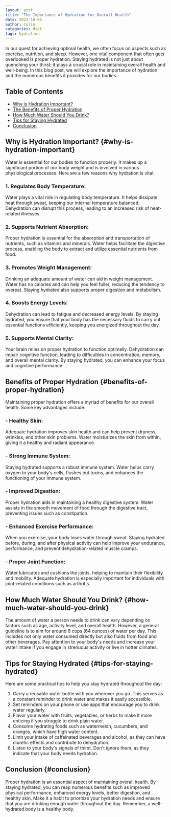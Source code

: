 ```yaml
---
layout: post
title: "The Importance of Hydration for Overall Health"
date: 2023-10-05
author: Colin
categories: diet
tags: hydration
---
```


In our quest for achieving optimal health, we often focus on aspects such as exercise, nutrition, and sleep. However, one vital component that often gets overlooked is proper hydration. Staying hydrated is not just about quenching your thirst; it plays a crucial role in maintaining overall health and well-being. In this blog post, we will explore the importance of hydration and the numerous benefits it provides for our bodies.

## Table of Contents
- [Why is Hydration Important?](#why-is-hydration-important)
- [The Benefits of Proper Hydration](#benefits-of-proper-hydration)
- [How Much Water Should You Drink?](#how-much-water-should-you-drink)
- [Tips for Staying Hydrated](#tips-for-staying-hydrated)
- [Conclusion](#conclusion)

## Why is Hydration Important? {#why-is-hydration-important}

Water is essential for our bodies to function properly. It makes up a significant portion of our body weight and is involved in various physiological processes. Here are a few reasons why hydration is vital:

### 1. Regulates Body Temperature:

Water plays a vital role in regulating body temperature. It helps dissipate heat through sweat, keeping our internal temperature balanced. Dehydration can disrupt this process, leading to an increased risk of heat-related illnesses.

### 2. Supports Nutrient Absorption:

Proper hydration is essential for the absorption and transportation of nutrients, such as vitamins and minerals. Water helps facilitate the digestive process, enabling the body to extract and utilize essential nutrients from food.

### 3. Promotes Weight Management:

Drinking an adequate amount of water can aid in weight management. Water has no calories and can help you feel fuller, reducing the tendency to overeat. Staying hydrated also supports proper digestion and metabolism.

### 4. Boosts Energy Levels:

Dehydration can lead to fatigue and decreased energy levels. By staying hydrated, you ensure that your body has the necessary fluids to carry out essential functions efficiently, keeping you energized throughout the day.

### 5. Supports Mental Clarity:

Your brain relies on proper hydration to function optimally. Dehydration can impair cognitive function, leading to difficulties in concentration, memory, and overall mental clarity. By staying hydrated, you can enhance your focus and cognitive performance.

## Benefits of Proper Hydration {#benefits-of-proper-hydration}

Maintaining proper hydration offers a myriad of benefits for our overall health. Some key advantages include:

### - Healthy Skin:

Adequate hydration improves skin health and can help prevent dryness, wrinkles, and other skin problems. Water moisturizes the skin from within, giving it a healthy and radiant appearance.

### - Strong Immune System:

Staying hydrated supports a robust immune system. Water helps carry oxygen to your body's cells, flushes out toxins, and enhances the functioning of your immune system.

### - Improved Digestion:

Proper hydration aids in maintaining a healthy digestive system. Water assists in the smooth movement of food through the digestive tract, preventing issues such as constipation.

### - Enhanced Exercise Performance:

When you exercise, your body loses water through sweat. Staying hydrated before, during, and after physical activity can help improve your endurance, performance, and prevent dehydration-related muscle cramps.

### - Proper Joint Function:

Water lubricates and cushions the joints, helping to maintain their flexibility and mobility. Adequate hydration is especially important for individuals with joint-related conditions such as arthritis.

## How Much Water Should You Drink? {#how-much-water-should-you-drink}

The amount of water a person needs to drink can vary depending on factors such as age, activity level, and overall health. However, a general guideline is to aim for around 8 cups (64 ounces) of water per day. This includes not only water consumed directly but also fluids from food and other beverages. Pay attention to your body's needs and increase your water intake if you engage in strenuous activity or live in hotter climates.

## Tips for Staying Hydrated {#tips-for-staying-hydrated}

Here are some practical tips to help you stay hydrated throughout the day:

1. Carry a reusable water bottle with you wherever you go. This serves as a constant reminder to drink water and makes it easily accessible.
2. Set reminders on your phone or use apps that encourage you to drink water regularly.
3. Flavor your water with fruits, vegetables, or herbs to make it more enticing if you struggle to drink plain water.
4. Consume hydrating foods such as watermelon, cucumbers, and oranges, which have high water content.
5. Limit your intake of caffeinated beverages and alcohol, as they can have diuretic effects and contribute to dehydration.
6. Listen to your body's signals of thirst. Don't ignore them, as they indicate that your body needs hydration.

## Conclusion {#conclusion}

Proper hydration is an essential aspect of maintaining overall health. By staying hydrated, you can reap numerous benefits such as improved physical performance, enhanced energy levels, better digestion, and healthy skin. Make it a habit to prioritize your hydration needs and ensure that you are drinking enough water throughout the day. Remember, a well-hydrated body is a healthy body.